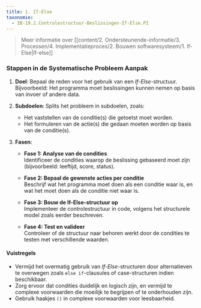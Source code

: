 ```yaml
---
title: 1. If-Else
taxonomie:
  - IB-19.2.Controlestructuur-Beslissingen-If-Else.PI
---
```

> Meer informatie over [[content/2. Ondersteunende-informatie/3. Processen/4. Implementatieproces/2. Bouwen softwaresysteem/1. If-Else|If-else]]
### Stappen in de Systematische Probleem Aanpak
1. **Doel**: Bepaal de reden voor het gebruik van een *If-Else*-structuur. Bijvoorbeeld: Het programma moet beslissingen kunnen nemen op basis van invoer of andere data.

2. **Subdoelen**: Splits het probleem in subdoelen, zoals:
   - Het vaststellen van de conditie(s) die getoetst moet worden.
   - Het formuleren van de actie(s) die gedaan moeten worden op basis van de conditie(s).
   
3. **Fasen**:
   - **Fase 1: Analyse van de condities**  
     Identificeer de condities waarop de beslissing gebaseerd moet zijn (bijvoorbeeld: leeftijd, score, status).

   - **Fase 2: Bepaal de gewenste acties per conditie**  
     Beschrijf wat het programma moet doen als een conditie waar is, en wat het moet doen als de conditie niet waar is.
   
   - **Fase 3: Bouw de If-Else-structuur op**  
     Implementeer de controlestructuur in code, volgens het structurele model zoals eerder beschreven.
   
   - **Fase 4: Test en valideer**  
     Controleer of de structuur naar behoren werkt door de condities te testen met verschillende waarden.

#### Vuistregels
- Vermijd het overmatig gebruik van *If-Else*-structuren door alternatieven te overwegen zoals `else if`-clausules of case-structuren indien beschikbaar.
- Zorg ervoor dat condities duidelijk en logisch zijn, en vermijd te complexe voorwaarden die moeilijk te begrijpen of te onderhouden zijn.
- Gebruik haakjes `()` in complexe voorwaarden voor leesbaarheid.